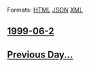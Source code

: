 
Formats: [HTML](1999/06/2/index.html)  [JSON](1999/06/2/index.json)  [XML](1999/06/2/index.xml)  

## [1999-06-2](/news/1999/06/2/index.md)

## [Previous Day...](/news/1999/06/1/index.md)

